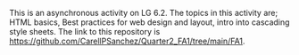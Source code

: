 This is an asynchronous activity on LG 6.2. The topics in this activity are; HTML basics, Best practices for web design and layout, intro into cascading style sheets. The link to this repository is https://github.com/CarellPSanchez/Quarter2_FA1/tree/main/FA1.
